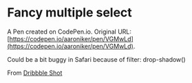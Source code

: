 # Fancy multiple select

A Pen created on CodePen.io. Original URL: [https://codepen.io/aaroniker/pen/VGMwLd](https://codepen.io/aaroniker/pen/VGMwLd).

Could be a bit buggy in Safari because of filter: drop-shadow()

From <a href="https://dribbble.com/shots/4371972-Graphics-Editor-Selection-Drop-Down">Dribbble Shot</a>